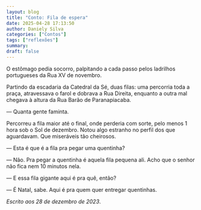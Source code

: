 ```yaml
---
layout: blog
title: "Conto: Fila de espera"
date: 2025-04-28 17:13:50
author: Daniely Silva
categories: ["Contos"]
tags: ["reflexões"]
summary:
draft: false
---
```


O estômago pedia socorro, palpitando a cada passo pelos ladrilhos portugueses da Rua XV de novembro.

Partindo da escadaria da Catedral da Sé, duas filas: uma percorria toda a praça, atravessava o farol e dobrava a Rua Direita, enquanto a outra mal chegava à altura da Rua Barão de Paranapiacaba.

— Quanta gente faminta.

Percorreu a fila maior até o final, onde perderia com sorte, pelo menos 1 hora sob o Sol de dezembro. Notou algo estranho no perfil dos que aguardavam. Que miseráveis tão cheirosos.

— Esta é que é a fila pra pegar uma quentinha?

— Não. Pra pegar a quentinha é aquela fila pequena ali. Acho que o senhor não fica nem 10 minutos nela.

— E essa fila gigante aqui é pra quê, então?

— É Natal, sabe. Aqui é pra quem quer entregar quentinhas.

*Escrito aos 28 de dezembro de 2023*.
